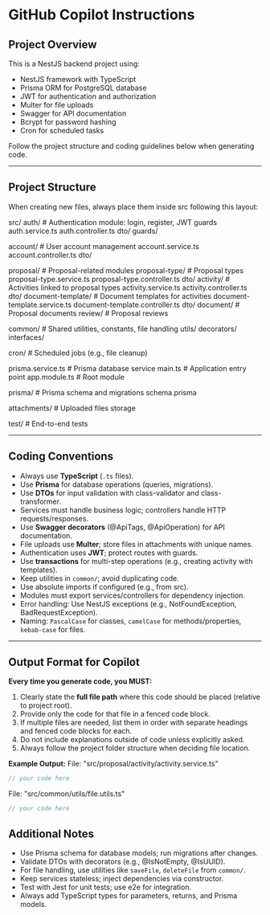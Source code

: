 # GitHub Copilot Instructions

## Project Overview
This is a NestJS backend project using:
- NestJS framework with TypeScript
- Prisma ORM for PostgreSQL database
- JWT for authentication and authorization
- Multer for file uploads
- Swagger for API documentation
- Bcrypt for password hashing
- Cron for scheduled tasks

Follow the project structure and coding guidelines below when generating code.

---

## Project Structure
When creating new files, always place them inside src following this layout:

src/
  auth/                      # Authentication module: login, register, JWT guards
    auth.service.ts
    auth.controller.ts
    dto/
    guards/

  account/                   # User account management
    account.service.ts
    account.controller.ts
    dto/

  proposal/                  # Proposal-related modules
    proposal-type/           # Proposal types
      proposal-type.service.ts
      proposal-type.controller.ts
      dto/
    activity/                # Activities linked to proposal types
      activity.service.ts
      activity.controller.ts
      dto/
    document-template/       # Document templates for activities
      document-template.service.ts
      document-template.controller.ts
      dto/
    document/                # Proposal documents
    review/                  # Proposal reviews

  common/                    # Shared utilities, constants, file handling
    utils/
    decorators/
    interfaces/

  cron/                      # Scheduled jobs (e.g., file cleanup)

  prisma.service.ts          # Prisma database service
  main.ts                    # Application entry point
  app.module.ts              # Root module

prisma/                      # Prisma schema and migrations
  schema.prisma

attachments/                 # Uploaded files storage

test/                        # End-to-end tests

---

## Coding Conventions
- Always use **TypeScript** (`.ts` files).
- Use **Prisma** for database operations (queries, migrations).
- Use **DTOs** for input validation with class-validator and class-transformer.
- Services must handle business logic; controllers handle HTTP requests/responses.
- Use **Swagger decorators** (@ApiTags, @ApiOperation) for API documentation.
- File uploads use **Multer**; store files in attachments with unique names.
- Authentication uses **JWT**; protect routes with guards.
- Use **transactions** for multi-step operations (e.g., creating activity with templates).
- Keep utilities in `common/`; avoid duplicating code.
- Use absolute imports if configured (e.g., from src).
- Modules must export services/controllers for dependency injection.
- Error handling: Use NestJS exceptions (e.g., NotFoundException, BadRequestException).
- Naming: `PascalCase` for classes, `camelCase` for methods/properties, `kebab-case` for files.

---

## Output Format for Copilot
**Every time you generate code, you MUST:**
1. Clearly state the **full file path** where this code should be placed (relative to project root).
2. Provide only the code for that file in a fenced code block.
3. If multiple files are needed, list them in order with separate headings and fenced code blocks for each.
4. Do not include explanations outside of code unless explicitly asked.
5. Always follow the project folder structure when deciding file location.

**Example Output:**
File: "src/proposal/activity/activity.service.ts"
```typescript
// your code here
```
File: "src/common/utils/file.utils.ts"
```typescript
// your code here
```

## Additional Notes
- Use Prisma schema for database models; run migrations after changes.
- Validate DTOs with decorators (e.g., @IsNotEmpty, @IsUUID).
- For file handling, use utilities like `saveFile`, `deleteFile` from `common/`.
- Keep services stateless; inject dependencies via constructor.
- Test with Jest for unit tests; use e2e for integration.
- Always add TypeScript types for parameters, returns, and Prisma models.